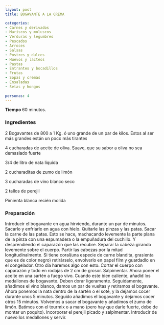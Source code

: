 ```yaml
---
layout: post
title: BOGAVANTE A LA CREMA

categories:
- Carnes y derivados
- Mariscos y moluscos
- Verduras y legumbres
- Pescados
- Arroces
- Salsas
- Postres y dulces
- Huevos y lacteos
- Pastas
- Entrantes y bocadillos
- Frutas
- Sopas y cremas
- Ensaladas
- Setas y hongos
 
personas: 4 
---
```

<b>Tiempo</b> 60 minutos.

<h3>Ingredientes</h3>
2 Bogavantes de 800 a 1 Kg. ó uno grande de un par de kilos. Estos al ser más grandes están un poco más tirantes

4 cucharadas de aceite de oliva. Suave, que su sabor a oliva no sea demasiado fuerte

3/4 de litro de nata liquida

2 cucharaditas de zumo de limón

3 cucharadas de vino blanco seco

2 tallos de perejil

Pimienta blanca recién molida

<h3>Preparación</h3>
Introducir el bogavante en agua hirviendo, durante un par de minutos. Sacarlo y enfriarlo en agua con hielo. Quitarle las pinzas y las patas. Sacar la carne de las patas. Esto se hace, machacando levemente la parte plana de la pinza con una espumadera o la empuñadura del cuchillo. Y desprendiendo el caparazón que las recubre. Separar la cabeza girando levemente sobre el cuerpo. Partir las cabezas por la mitad longitudinalmente. Si tiene coral(una especie de carne blandita, grasienta que es de color negro) retirárselo, envolverlo en papel film y guardadlo en el congelador. Otro día haremos algo con esto. Cortar el cuerpo con caparazón y todo en rodajas de 2 cm de grosor. Salpimentar. Ahora poner el aceite en una sartén a fuego vivo. Cuando este bien caliente, añadid los medallones de bogavante. Deben dorar ligeramente. Seguidamente, añadimos el vino blanco, damos un par de vueltas y retiramos el bogavante. Ahora ponemos la nata dentro de la sartén o el soté, y la dejamos cocer durante unos 5 minutos. Seguido añadimos el bogavante y dejamos cocer otros 15 minutos. Volvemos a sacar el bogavante y añadimos el zumo de limón. Batimos con el tourmix o a mano (pero hay que darle fuerte, debe de montar un poquito). Incorporar el perejil picado y salpimentar. Introducir de nuevo los medallones y servir.

